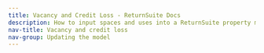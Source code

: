 ```yaml
---
title: Vacancy and Credit Loss - ReturnSuite Docs
description: How to input spaces and uses into a ReturnSuite property model.
nav-title: Vacancy and credit loss
nav-group: Updating the model
---
```

